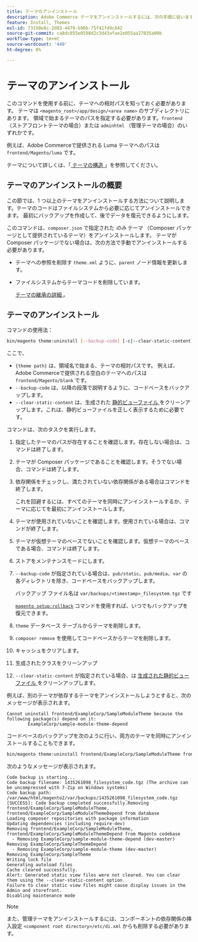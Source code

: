 ```yaml
---
title: テーマのアンインストール
description: Adobe Commerce テーマをアンインストールするには、次の手順に従います。
feature: Install, Themes
exl-id: 73150e8c-2d83-4479-b96b-75f41fd9c842
source-git-commit: ca8dc855e0598d2c3d43afae2e055aa27035a09b
workflow-type: tm+mt
source-wordcount: '449'
ht-degree: 0%

---
```


# テーマのアンインストール

このコマンドを使用する前に、テーマへの相対パスを知っておく必要があります。 テーマは `<magento_root>/app/design/<area name>` のサブディレクトリにあります。 領域で始まるテーマのパスを指定する必要があります。`frontend` （ストアフロントテーマの場合）または `adminhtml` （管理テーマの場合）のいずれかです。

例えば、Adobe Commerceで提供される Luma テーマへのパスは `frontend/Magento/luma` です。

テーマについて詳しくは、「[ テーマの構造 ](https://developer.adobe.com/commerce/frontend-core/guide/themes/structure/)」を参照してください。

## テーマのアンインストールの概要

この節では、1 つ以上のテーマをアンインストールする方法について説明します。テーマのコードはファイルシステムから必要に応じてアンインストールできます。 最初にバックアップを作成して、後でデータを復元できるようにします。

このコマンドは、`composer.json` で指定された *のみ* テーマ （Composer パッケージとして提供されているテーマ）をアンインストールします。 テーマが Composer パッケージでない場合は、次の方法で手動でアンインストールする必要があります。

* テーマへの参照を削除す `theme.xml` ように、`parent` ノード情報を更新します。
* ファイルシステムからテーマコードを削除しています。

  [ テーマの継承の詳細 ](https://developer.adobe.com/commerce/frontend-core/guide/themes/inheritance/)。

## テーマのアンインストール

コマンドの使用法：

```bash
bin/magento theme:uninstall [--backup-code] [-c|--clear-static-content] {theme path} ... {theme path}
```

ここで、

* `{theme path}` は、領域名で始まる、テーマの相対パスです。 例えば、Adobe Commerceで提供される空白のテーマへのパスは `frontend/Magento/blank` です。
* `--backup-code` は、以降の段落で説明するように、コードベースをバックアップします。
* `--clear-static-content` は、生成された [ 静的ビューファイル ](../../configuration/cli/static-view-file-deployment.md) をクリーンアップします。これは、静的ビューファイルを正しく表示するために必要です。

コマンドは、次のタスクを実行します。

1. 指定したテーマのパスが存在することを確認します。存在しない場合は、コマンドは終了します。
1. テーマが Composer パッケージであることを確認します。そうでない場合、コマンドは終了します。
1. 依存関係をチェックし、満たされていない依存関係がある場合はコマンドを終了します。

   これを回避するには、すべてのテーマを同時にアンインストールするか、テーマに応じてを最初にアンインストールします。

1. テーマが使用されていないことを確認します。使用されている場合は、コマンドが終了します。
1. テーマが仮想テーマのベースでないことを確認します。仮想テーマのベースである場合、コマンドは終了します。
1. ストアをメンテナンスモードにします。
1. `--backup-code` が指定されている場合は、`pub/static`、`pub/media`、`var` の各ディレクトリを除き、コードベースをバックアップします。

   バックアップ ファイル名は `var/backups/<timestamp>_filesystem.tgz` です

   [`magento setup:rollback`](uninstall-modules.md#roll-back-the-file-system-database-or-media-files) コマンドを使用すれば、いつでもバックアップを復元できます。

1. `theme` データベース テーブルからテーマを削除します。
1. `composer remove` を使用してコードベースからテーマを削除します。
1. キャッシュをクリアします。
1. 生成されたクラスをクリーンアップ
1. `--clear-static-content` が指定されている場合、は [ 生成された静的ビューファイル ](../../configuration/cli/static-view-file-deployment.md) をクリーンアップします。

例えば、別のテーマが依存するテーマをアンインストールしようとすると、次のメッセージが表示されます。

```
Cannot uninstall frontend/ExampleCorp/SampleModuleTheme because the following package(s) depend on it:
        ExampleCorp/sample-module-theme-depend
```

コードベースのバックアップを次のように行い、両方のテーマを同時にアンインストールすることもできます。

```bash
bin/magento theme:uninstall frontend/ExampleCorp/SampleModuleTheme frontend/ExampleCorp/SampleModuleThemeDepend --backup-code
```

次のようなメッセージが表示されます。

```
Code backup is starting...
Code backup filename: 1435261098_filesystem_code.tgz (The archive can be uncompressed with 7-Zip on Windows systems)
Code backup path: /var/www/html/magento2/var/backups/1435261098_filesystem_code.tgz
[SUCCESS]: Code backup completed successfully.Removing frontend/ExampleCorp/SampleModuleTheme, frontend/ExampleCorp/SampleModuleThemeDepend from database
Loading composer repositories with package information
Updating dependencies (including require-dev)
Removing frontend/ExampleCorp/SampleModuleTheme, frontend/ExampleCorp/SampleModuleThemeDepend from Magento codebase
  - Removing ExampleCorp/sample-module-theme-depend (dev-master)
Removing ExampleCorp/SampleThemeDepend
  - Removing ExampleCorp/sample-module-theme (dev-master)
Removing ExampleCorp/SampleTheme
Writing lock file
Generating autoload files
Cache cleared successfully.
Alert: Generated static view files were not cleared. You can clear them using the --clear-static-content option.
Failure to clear static view files might cause display issues in the Admin and storefront.
Disabling maintenance mode
```

>[!NOTE]
>
>また、管理テーマをアンインストールするには、コンポーネントの依存関係の挿入設定 `<component root directory>/etc/di.xml` からも削除する必要があります。

